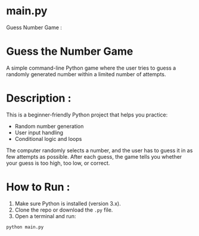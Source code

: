 # main.py

Guess Number Game :

#  Guess the Number Game

A simple command-line Python game where the user tries to guess a randomly generated number within a limited number of attempts.

# Description :

This is a beginner-friendly Python project that helps you practice:
- Random number generation
- User input handling
- Conditional logic and loops

The computer randomly selects a number, and the user has to guess it in as few attempts as possible. After each guess, the game tells you whether your guess is too high, too low, or correct.

# How to Run :

1. Make sure Python is installed (version 3.x).
2. Clone the repo or download the `.py` file.
3. Open a terminal and run:

```bash
python main.py
